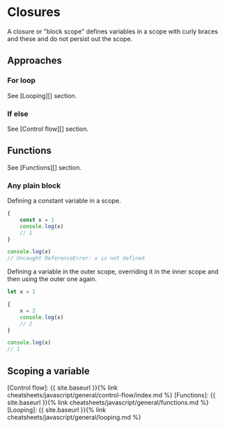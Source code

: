 # Closures

A closure or "block scope" defines variables in a scope with curly braces and these and do not persist out the scope.


## Approaches

### For loop

See [Looping][] section.

### If else

See [Control flow][] section.


## Functions

See [Functions][] section.

### Any plain block

Defining a constant variable in a scope.

```javascript
{
    const x = 1
    console.log(x)
    // 1
}

console.log(x)
// Uncaught ReferenceError: x is not defined
```

Defining a variable in the outer scope, overriding it in the inner scope and then using the outer one again.

```javascript
let x = 1

{
    x = 2
    console.log(x)
    // 2
}

console.log(x)
// 1
```


## Scoping a variable


[Control flow]: {{ site.baseurl }}{% link cheatsheets/javascript/general/control-flow/index.md %}
[Functions]: {{ site.baseurl }}{% link cheatsheets/javascript/general/functions.md %}
[Looping]: {{ site.baseurl }}{% link cheatsheets/javascript/general/looping.md %}
